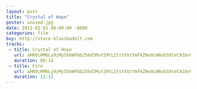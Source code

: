 ```yaml
---
layout: post
title: "Crystal of Hope"
poster: unused.jpg
date: 2011-01-01 00:00:00 -0800
categories: film
buy: http://store.klausbadelt.com
tracks:
 - title: Crystal of Hope
   url: aHR0cHM6Ly9zMy5hbWF6b25hd3MuY29tL2tsYXVzYmFkZWx0LWNvbS9teC91bnVzZWQvQ3J5c3RhbCBvZiBIb3BlLm1wMw==
   duration: 06:24
 - title: Fire
   url: aHR0cHM6Ly9zMy5hbWF6b25hd3MuY29tL2tsYXVzYmFkZWx0LWNvbS9teC91bnVzZWQvZmlyZS5tcDM=
   duration: 11:11
---
```

